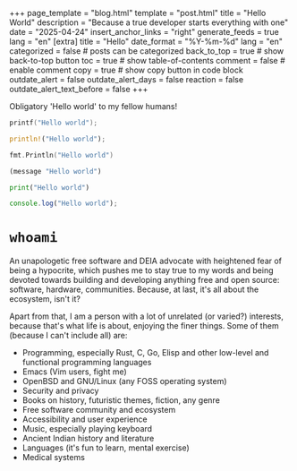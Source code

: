 +++
page_template = "blog.html"
template = "post.html"
title = "Hello World"
description = "Because a true developer starts everything with one"
date = "2025-04-24"
insert_anchor_links = "right"
generate_feeds = true
lang = "en"
[extra]
title = "Hello"
date_format = "%Y-%m-%d"
lang = "en"
categorized = false # posts can be categorized
back_to_top = true # show back-to-top button
toc = true # show table-of-contents
comment = false # enable comment
copy = true # show copy button in code block
outdate_alert = false
outdate_alert_days = false
reaction = false
outdate_alert_text_before = false
+++

Obligatory 'Hello world' to my fellow humans!

``` c
printf("Hello world");
```
``` rust
println!("Hello world");
```
``` go
fmt.Println("Hello world")
```
``` lisp
(message "Hello world")
```
```python
print("Hello world")
```
``` ts
console.log("Hello world");
```

# `whoami`

An unapologetic free software and DEIA advocate with heightened fear of being a hypocrite, which pushes me to stay true to my words and being devoted towards building and developing anything free and open source: software, hardware, communities. Because, at last, it's all about the ecosystem, isn't it?

Apart from that, I am a person with a lot of unrelated (or varied?) interests, because that's what life is about, enjoying the finer things. Some of them (because I can't include all) are:

- Programming, especially Rust, C, Go, Elisp and other low-level and functional programming languages
- Emacs (Vim users, fight me)
- OpenBSD and GNU/Linux (any FOSS operating system)
- Security and privacy
- Books on history, futuristic themes, fiction, any genre
- Free software community and ecosystem
- Accessibility and user experience
- Music, especially playing keyboard
- Ancient Indian history and literature
- Languages (it's fun to learn, mental exercise)
- Medical systems

